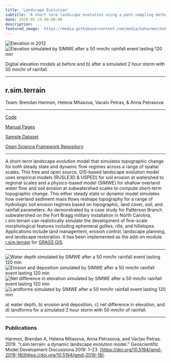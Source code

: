 ```yaml
---
title: 'Landscape Evolution'
subtitle: 'A short term landscape evolution using a path sampling method to solve water and sediment flow continuity equations and model mass flows over complex topographies.'
date: 2019-05-15 00:00:00
description: ...
featured_image: 'https://media.githubusercontent.com/media/baharmon/baharmon.github.io/master/images/landscape-evolution-2.png'
---
```


<div class="gallery" data-columns="2">
    <img src="https://media.githubusercontent.com/media/baharmon/baharmon.github.io/master/images/landscape-evolution-1.png" alt="Elevation in 2012">
    <img src="https://media.githubusercontent.com/media/baharmon/baharmon.github.io/master/images/landscape-evolution-2.png" alt="Elevation simulated by SIMWE after a 50 mm/hr rainfall event lasting 120 min">
</div>

Digital elevation models
a) before and b) after
a simulated 2 hour storm with 50 mm/hr of rainfall.

---

## r.sim.terrain

Team: Brendan Harmon, Helena Mitasova, Vacalv Petras, & Anna Petrasova

---

<i class="fab fa-github"></i>
[Code](https://github.com/baharmon/landscape_evolution)

<i class="fab fa-github"></i> [Manual Pages](https://grass.osgeo.org/grass76/manuals/addons/r.sim.terrain.html)

<i class="fab fa-github"></i>
[Sample Dataset](https://github.com/baharmon/landscape_evolution_dataset)

<i class="ai ai-osf"></i> [Open Science Framework Repository](https://osf.io/tf6yb/)

---

A short-term landscape evolution model that simulates topographic change for both steady state and dynamic flow regimes across a range of spatial scales. This free and open source, GIS-based landscape evolution model uses empirical models (RUSLE3D & USPED) for soil erosion at watershed to regional scales and a physics-based model (SIMWE) for shallow overland water flow and soil erosion at subwatershed scales to compute short-term topographic change. This either steady state or dynamic model simulates how overland sediment mass flows reshape topography for a range of hydrologic soil erosion regimes based on topographic, land cover, soil, and rainfall parameters. As demonstrated by a case study for Patterson Branch subwatershed on the Fort Bragg military installation in North Carolina, r.sim.terrain can realistically simulate the development of fine-scale morphological features including ephemeral gullies, rills, and hillslopes. Applications include land management, erosion control, landscape planning, and landscape restoration. It has been implemented as the add-on module [r.sim.terrain](https://grass.osgeo.org/grass76/manuals/addons/r.sim.terrain.html) for [GRASS GIS](https://grass.osgeo.org/).

---

<div class="gallery" data-columns="2">
    <img src="https://media.githubusercontent.com/media/baharmon/baharmon.github.io/master/images/landscape-evolution-depth.png" alt="Water depth simulated by SIMWE after a 50 mm/hr rainfall event lasting 120 min">
    <img src="https://media.githubusercontent.com/media/baharmon/baharmon.github.io/master/images/landscape-evolution-erosion.png" alt="Erosion and deposition simulated by SIMWE after a 50 mm/hr rainfall event lasting 120 min">
    <img src="https://media.githubusercontent.com/media/baharmon/baharmon.github.io/master/images/landscape-evolution-net-difference.png" alt="Net difference in elevation simulated by SIMWE after a 50 mm/hr rainfall event lasting 120 min">
    <img src="https://media.githubusercontent.com/media/baharmon/baharmon.github.io/master/images/landscape-evolution-landforms.png" alt="Landforms simulated by SIMWE after a 50 mm/hr rainfall event lasting 120 min">
</div>

a) water depth,
b) erosion and deposition,
c) net difference in elevation,
and d) landforms
for a simulated 2 hour storm with 50 mm/hr of rainfall.


---

### Publications

Harmon, Brendan A, Helena Mitasova, Anna Petrasova, and Vaclav Petras. 2019. “r.sim.terrain: a dynamic landscape evolution model.” Geoscientific Model Development Discussions 2019: 1–23. [https://doi.org/10.5194/gmd-2019-18](https://doi.org/10.5194/gmd-2019-18).
